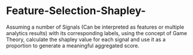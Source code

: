 # Feature-Selection-Shapley-
Assuming a number of Signals (Can be interpreted as features or multiple analytics results) with its corresponding labels, using the concept of Game Theory, calculate the shapley value for each signal and use it as a proportion to generate a meaningful aggregated score. 
